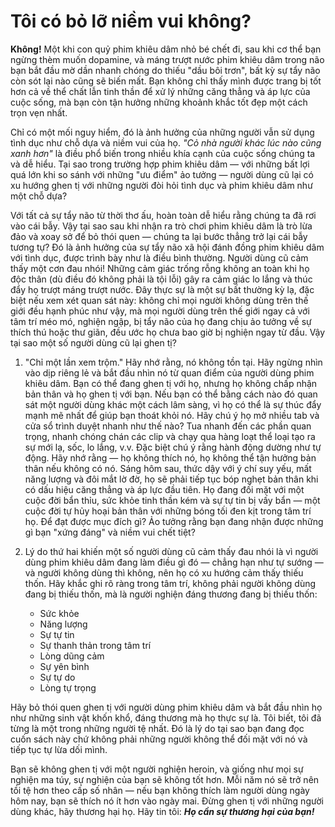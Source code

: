 # Tôi có bỏ lỡ niềm vui không?

**Không!** Một khi con quỷ phim khiêu dâm nhỏ bé chết đi, sau khi cơ thể bạn ngừng thèm muốn dopamine, và máng trượt nước phim khiêu dâm trong não bạn bắt đầu mờ dần nhanh chóng do thiếu "dầu bôi trơn", bất kỳ sự tẩy não còn sót lại nào cũng sẽ biến mất. Bạn không chỉ thấy mình được trang bị tốt hơn cả về thể chất lẫn tinh thần để xử lý những căng thẳng và áp lực của cuộc sống, mà bạn còn tận hưởng những khoảnh khắc tốt đẹp một cách trọn vẹn nhất.

Chỉ có một mối nguy hiểm, đó là ảnh hưởng của những người vẫn sử dụng tình dục như chỗ dựa và niềm vui của họ. *"Cỏ nhà người khác lúc nào cũng xanh hơn"* là điều phổ biến trong nhiều khía cạnh của cuộc sống chúng ta và dễ hiểu. Tại sao trong trường hợp phim khiêu dâm — với những bất lợi quá lớn khi so sánh với những "ưu điểm" ảo tưởng — người dùng cũ lại có xu hướng ghen tị với những người đòi hỏi tình dục và phim khiêu dâm như một chỗ dựa?

Với tất cả sự tẩy não từ thời thơ ấu, hoàn toàn dễ hiểu rằng chúng ta đã rơi vào cái bẫy. Vậy tại sao sau khi nhận ra trò chơi phim khiêu dâm là trò lừa đảo và xoay sở để bỏ thói quen — chúng ta lại bước thẳng trở lại cái bẫy tương tự? Đó là ảnh hưởng của sự tẩy não xã hội đánh đồng phim khiêu dâm với tình dục, được trình bày như là điều bình thường. Người dùng cũ cảm thấy một cơn đau nhói! Những cảm giác trống rỗng không an toàn khi họ độc thân (dù điều đó không phải là tội lỗi) gây ra cảm giác lo lắng và thúc đẩy họ trượt máng trượt nước. Đây thực sự là một sự bất thường kỳ lạ, đặc biệt nếu xem xét quan sát này: không chỉ mọi người không dùng trên thế giới đều hạnh phúc như vậy, mà mọi người dùng trên thế giới ngay cả với tâm trí méo mó, nghiện ngập, bị tẩy não của họ đang chịu ảo tưởng về sự thích thú hoặc thư giãn, đều ước họ chưa bao giờ bị nghiện ngay từ đầu. Vậy tại sao một số người dùng cũ lại ghen tị?

1.  "Chỉ một lần xem trộm." Hãy nhớ rằng, nó không tồn tại. Hãy ngừng nhìn vào dịp riêng lẻ và bắt đầu nhìn nó từ quan điểm của người dùng phim khiêu dâm. Bạn có thể đang ghen tị với họ, nhưng họ không chấp nhận bản thân và họ ghen tị với bạn. Nếu bạn có thể bằng cách nào đó quan sát một người dùng khác một cách lâm sàng, vì họ có thể là sự thúc đẩy mạnh mẽ nhất để giúp bạn thoát khỏi nó. Hãy chú ý họ mở nhiều tab và cửa sổ trình duyệt nhanh như thế nào? Tua nhanh đến các phần quan trọng, nhanh chóng chán các clip và chạy qua hàng loạt thể loại tạo ra sự mới lạ, sốc, lo lắng, v.v. Đặc biệt chú ý rằng hành động dường như tự động. Hãy nhớ rằng — họ không thích nó, họ không thể tận hưởng bản thân nếu không có nó. Sáng hôm sau, thức dậy với ý chí suy yếu, mất năng lượng và đôi mắt lờ đờ, họ sẽ phải tiếp tục bóp nghẹt bản thân khi có dấu hiệu căng thẳng và áp lực đầu tiên. Họ đang đối mặt với một cuộc đời bẩn thỉu, sức khỏe tinh thần kém và sự tự tin bị vấy bẩn — một cuộc đời tự hủy hoại bản thân với những bóng tối đen kịt trong tâm trí họ. Để đạt được mục đích gì? Ảo tưởng rằng bạn đang nhận được những gì bạn "xứng đáng" và niềm vui chết tiệt?

2.  Lý do thứ hai khiến một số người dùng cũ cảm thấy đau nhói là vì người dùng phim khiêu dâm đang làm điều gì đó — chẳng hạn như tự sướng — và người không dùng thì không, nên họ có xu hướng cảm thấy thiếu thốn. Hãy khắc ghi rõ ràng trong tâm trí, không phải người không dùng đang bị thiếu thốn, mà là người nghiện đáng thương đang bị thiếu thốn:

    * Sức khỏe
    * Năng lượng
    * Sự tự tin
    * Sự thanh thản trong tâm trí
    * Lòng dũng cảm
    * Sự yên bình
    * Sự tự do
    * Lòng tự trọng

Hãy bỏ thói quen ghen tị với người dùng phim khiêu dâm và bắt đầu nhìn họ như những sinh vật khốn khổ, đáng thương mà họ thực sự là. Tôi biết, tôi đã từng là một trong những người tệ nhất. Đó là lý do tại sao bạn đang đọc cuốn sách này chứ không phải những người không thể đối mặt với nó và tiếp tục tự lừa dối mình.

Bạn sẽ không ghen tị với một người nghiện heroin, và giống như mọi sự nghiện ma túy, sự nghiện của bạn sẽ không tốt hơn. Mỗi năm nó sẽ trở nên tồi tệ hơn theo cấp số nhân — nếu bạn không thích làm người dùng ngày hôm nay, bạn sẽ thích nó ít hơn vào ngày mai. Đừng ghen tị với những người dùng khác, hãy thương hại họ. Hãy tin tôi: ***Họ cần sự thương hại của bạn!***
